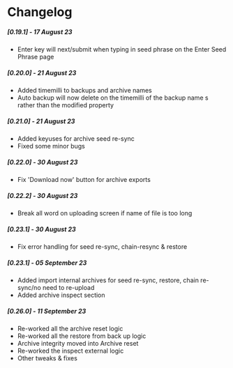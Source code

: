 # Changelog

##### [0.19.1] - 17 August 23

- Enter key will next/submit when typing in seed phrase on the Enter Seed Phrase page

##### [0.20.0] - 21 August 23

- Added timemilli to backups and archive names
- Auto backup will now delete on the timemilli of the backup name s rather than the modified property

##### [0.21.0] - 21 August 23

- Added keyuses for archive seed re-sync
- Fixed some minor bugs

##### [0.22.0] - 30 August 23

- Fix 'Download now' button for archive exports

##### [0.22.2] - 30 August 23

- Break all word on uploading screen if name of file is too long

##### [0.23.1] - 30 August 23

- Fix error handling for seed re-sync, chain-resync & restore 

##### [0.23.1] - 05 September 23

- Added import internal archives for seed re-sync, restore, chain re-sync/no need to re-upload
- Added archive inspect section

##### [0.26.0] - 11 September 23

- Re-worked all the archive reset logic
- Re-worked all the restore from back up logic
- Archive integrity moved into Archive reset
- Re-worked the inspect external logic
- Other tweaks & fixes